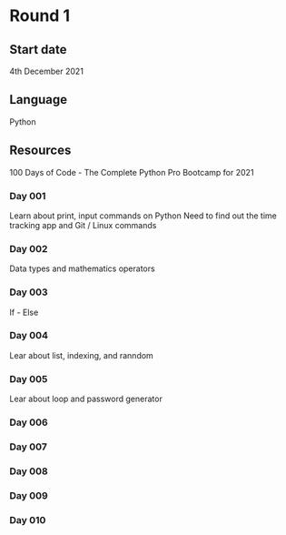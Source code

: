 # Round 1

## Start date
4th December 2021

## Language
Python

## Resources
100 Days of Code - The Complete Python Pro Bootcamp for 2021

### Day 001
Learn about print, input commands on Python
Need to find out the time tracking app and Git / Linux commands

### Day 002
Data types and mathematics operators

### Day 003
If - Else

### Day 004
Lear about list, indexing, and ranndom

### Day 005
Lear about loop and password generator

### Day 006


### Day 007


### Day 008


### Day 009


### Day 010
